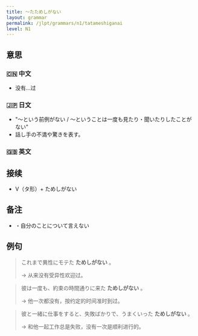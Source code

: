 ```yaml
---
title: 〜たためしがない
layout: grammar
permalink: /jlpt/grammars/n1/tatameshiganai
level: N1
---
```


## 意思

### 🇨🇳 中文

- 没有…过

### 🇯🇵 日文

- "〜という前例がない / 〜ということは一度も見たり・聞いたりしたことがない"
- 話し手の不満や驚きを表す。

### 🇬🇧 英文


## 接续

- V（タ形）+ ためしがない

## 备注

- ・自分のことについて言えない

## 例句

> これまで異性にモテた **ためしがない** 。
>
> → 从来没有受异性欢迎过。

> 彼は一度も、約束の時間通りに来た **ためしがない** 。
>
> → 他一次都没有，按约定的时间准时到过。

> 彼と一緒に仕事をすると、失敗ばかりで、うまくいった **ためしがない** ｡
>
> → 和他一起工作总是失败，没有一次是顺利进行的。

